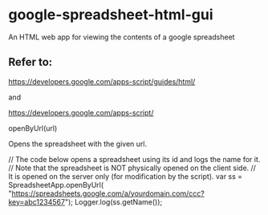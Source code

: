 google-spreadsheet-html-gui
===========================

An HTML web app for viewing the contents of a google spreadsheet

Refer to:
------------
https://developers.google.com/apps-script/guides/html/

and

https://developers.google.com/apps-script/


openByUrl(url)

Opens the spreadsheet with the given url.

 // The code below opens a spreadsheet using its id and logs the name for it.
 // Note that the spreadsheet is NOT physically opened on the client side.
 // It is opened on the server only (for modification by the script).
 var ss = SpreadsheetApp.openByUrl(
     "https://spreadsheets.google.com/a/yourdomain.com/ccc?key=abc1234567");
 Logger.log(ss.getName());
